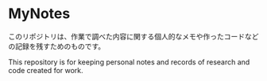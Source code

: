 # MyNotes

このリポジトリは、作業で調べた内容に関する個人的なメモや作ったコードなどの記録を残すためのものです。  
  
This repository is for keeping personal notes and records of research and code created for work.
